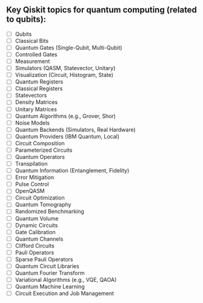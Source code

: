 ## Key Qiskit topics for quantum computing (related to qubits):

- [ ] Qubits
- [ ] Classical Bits
- [ ] Quantum Gates (Single-Qubit, Multi-Qubit)
- [ ] Controlled Gates
- [ ] Measurement
- [ ] Simulators (QASM, Statevector, Unitary)
- [ ] Visualization (Circuit, Histogram, State)
- [ ] Quantum Registers
- [ ] Classical Registers
- [ ] Statevectors
- [ ] Density Matrices
- [ ] Unitary Matrices
- [ ] Quantum Algorithms (e.g., Grover, Shor)
- [ ] Noise Models
- [ ] Quantum Backends (Simulators, Real Hardware)
- [ ] Quantum Providers (IBM Quantum, Local)
- [ ] Circuit Composition
- [ ] Parameterized Circuits
- [ ] Quantum Operators
- [ ] Transpilation
- [ ] Quantum Information (Entanglement, Fidelity)
- [ ] Error Mitigation
- [ ] Pulse Control
- [ ] OpenQASM
- [ ] Circuit Optimization
- [ ] Quantum Tomography
- [ ] Randomized Benchmarking
- [ ] Quantum Volume
- [ ] Dynamic Circuits
- [ ] Gate Calibration
- [ ] Quantum Channels
- [ ] Clifford Circuits
- [ ] Pauli Operators
- [ ] Sparse Pauli Operators
- [ ] Quantum Circuit Libraries
- [ ] Quantum Fourier Transform
- [ ] Variational Algorithms (e.g., VQE, QAOA)
- [ ] Quantum Machine Learning
- [ ] Circuit Execution and Job Management
